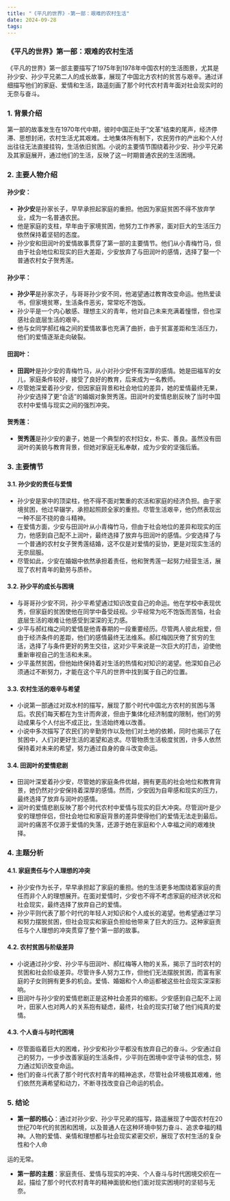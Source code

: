 ```yaml
---
title: "《平凡的世界》-第一部：艰难的农村生活"
date: 2024-09-28
tags: 
---
```

### 《平凡的世界》第一部：艰难的农村生活

《平凡的世界》第一部主要描写了1975年到1978年中国农村的生活图景，尤其是孙少安、孙少平兄弟二人的成长故事，展现了中国北方农村的贫苦与艰辛。通过详细描写他们的家庭、爱情和生活，路遥刻画了那个时代农村青年面对社会现实时的无奈与奋斗。

### 1. **背景介绍**
第一部的故事发生在1970年代中期，彼时中国正处于“文革”结束的尾声，经济停滞、思想封闭，农村生活尤其艰难。土地集体所有制下，农民劳作的产出和个人付出往往无法直接挂钩，生活依旧贫困。小说的主要情节围绕着孙少安、孙少平兄弟及其家庭展开，通过他们的生活，反映了这一时期普通农民的生活困境。

### 2. **主要人物介绍**

#### 孙少安：
- **孙少安**是孙家长子，早早承担起家庭的重担。他因为家庭贫困不得不放弃学业，成为一名普通农民。
- 他是家庭的支柱，早年由于家境贫困，他努力工作养家，面对巨大的生活压力依然保持着坚韧的态度。
- 孙少安和田润叶的爱情故事贯穿了第一部的主要情节。他们从小青梅竹马，但由于社会地位和现实的巨大差距，少安放弃了与田润叶的感情，选择了娶一个普通农村女子贺秀莲。

#### 孙少平：
- **孙少平**是孙家次子，与哥哥孙少安不同，他渴望通过教育改变命运。他热爱读书，但家境贫寒，生活条件恶劣，常常吃不饱饭。
- 孙少平是一个内心敏感、理想主义的青年，他对自己未来充满着憧憬，但也深感社会底层生活的艰辛。
- 他与女同学郝红梅之间的爱情故事也充满了曲折，由于贫富差距和生活压力，他们的爱情逐渐走向破裂。

#### 田润叶：
- **田润叶**是孙少安的青梅竹马，从小对孙少安怀有深厚的感情。她是田福军的女儿，家庭条件较好，接受了良好的教育，后来成为一名教师。
- 尽管她深爱着孙少安，但因家庭背景和社会地位的差异，她的爱情最终无果，孙少安选择了更“合适”的婚姻对象贺秀莲。田润叶的爱情悲剧反映了当时中国农村中爱情与现实之间的强烈冲突。

#### 贺秀莲：
- **贺秀莲**是孙少安的妻子，她是一个典型的农村妇女，朴实、善良。虽然没有田润叶的美貌与教育背景，但她对家庭无私奉献，成为少安的坚强后盾。

### 3. **主要情节**

#### 3.1. **孙少安的责任与爱情**
   - 孙少安是家中的顶梁柱，他不得不面对繁重的农活和家庭的经济负担。由于家境贫困，他过早辍学，承担起照顾全家的重担。尽管生活艰辛，他仍然表现出一种不屈不挠的奋斗精神。
   - 在爱情方面，少安与田润叶从小青梅竹马，但由于社会地位的差异和现实的压力，他感到自己配不上润叶，最终选择了放弃与田润叶的感情。少安选择了与一个普通的农村女子贺秀莲结婚，这不仅是对爱情的妥协，更是对现实生活的无奈屈服。
   - 尽管如此，少安在婚姻中依然承担着责任，他和贺秀莲一起努力经营生活，展现了农村青年的勤劳与质朴。

#### 3.2. **孙少平的成长与困境**
   - 与哥哥孙少安不同，孙少平希望通过知识改变自己的命运。他在学校中表现优秀，但家庭的贫困使他在同学中备受歧视。少平经常为吃不饱饭而苦恼，社会底层生活的艰难让他感受到深深的无力感。
   - 少平与郝红梅之间的爱情是他青春期的一段重要经历。尽管两人彼此相爱，但由于经济条件的差距，他们的感情最终无法维系。郝红梅因厌倦了贫穷的生活，选择了与条件更好的男生交往，这对少平来说是一次巨大的打击，迫使他重新审视自己的生活和未来。
   - 少平虽然贫困，但他始终保持着对生活的热情和对知识的渴望。他深知自己必须通过不断努力，才能在这个平凡的世界中找到属于自己的位置。

#### 3.3. **农村生活的艰辛与希望**
   - 小说第一部通过对双水村的描写，展现了那个时代中国北方农村的贫困与落后。农民们每天都在为生计而奔波，但由于集体化经济制度的限制，他们的劳动成果与个人付出不成正比，生活始终难以改善。
   - 小说中多次描写了农民们的辛勤劳作以及他们对土地的依赖，同时也揭示了在贫困中，人们对更好生活的渴望和追求。尽管物质生活极度贫困，许多人依然保持着对未来的希望，努力通过自身的奋斗改变命运。

#### 3.4. **田润叶的爱情悲剧**
   - 田润叶深爱着孙少安，尽管她的家庭条件优越，拥有更高的社会地位和教育背景，她仍然对少安保持着深厚的感情。然而，少安因为自卑感和现实的压力，最终选择了放弃与润叶的感情。
   - 润叶的爱情悲剧反映了那个时代农村中爱情与现实的巨大冲突。尽管润叶是少安的理想伴侣，但社会地位和家庭背景的差异使得他们的爱情无法走到最后。润叶的痛苦不仅源于爱情的失落，还源于她在家庭和个人幸福之间的艰难抉择。

### 4. **主题分析**

#### 4.1. **家庭责任与个人理想的冲突**
   - 孙少安作为长子，早早承担起了家庭的重担。他的生活更多地围绕着家庭的责任而非个人的理想展开。在面对爱情时，少安也不得不考虑家庭的经济状况和社会现实，最终选择了放弃自己的爱情。
   - 孙少平则代表了那个时代的年轻人对知识和个人成长的渴望。他希望通过学习和努力摆脱贫困，但社会现实和家庭负担给他带来了巨大的压力。这种家庭责任与个人理想的冲突贯穿了整个第一部的故事。

#### 4.2. **农村贫困与阶级差异**
   - 小说通过孙少安、孙少平与田润叶、郝红梅等人物的关系，揭示了当时农村的贫困和社会阶级差异。尽管许多人努力工作，但他们无法摆脱贫困，而富有家庭的子女则拥有更多的机会。爱情、婚姻和个人命运都被这些社会现实深深影响。
   - 田润叶与孙少安的爱情悲剧正是这种社会差异的缩影。少安感到自己配不上润叶，田家人也对两人的关系抱有疑虑，最终，社会的现实打破了他们纯真的爱情。

#### 4.3. **个人奋斗与时代困境**
   - 尽管面临着巨大的困难，孙少安和孙少平都没有放弃自己的奋斗。少安通过自己的努力，一步步改善家庭的生活条件，少平则在困境中坚守读书的信念，努力通过知识改变命运。
   - 他们的奋斗代表了那个时代农村青年的精神追求，尽管社会环境极其艰难，他们依然充满希望和动力，不断寻找改变自己命运的机会。

### 5. **结论**
   - **第一部的核心**：通过对孙少安、孙少平兄弟的描写，路遥展现了中国农村在20世纪70年代的贫困和困境，以及普通人在这种环境中努力奋斗、追求幸福的精神。人物的爱情、亲情和理想都与社会现实紧密交织，展现了农村生活的复杂性和个人命

运的无常。
   - **第一部的主题**：家庭责任、爱情与现实的冲突、个人奋斗与时代困境交织在一起，描绘了那个时代农村青年的精神面貌和他们面对现实困境时的坚韧与无奈。